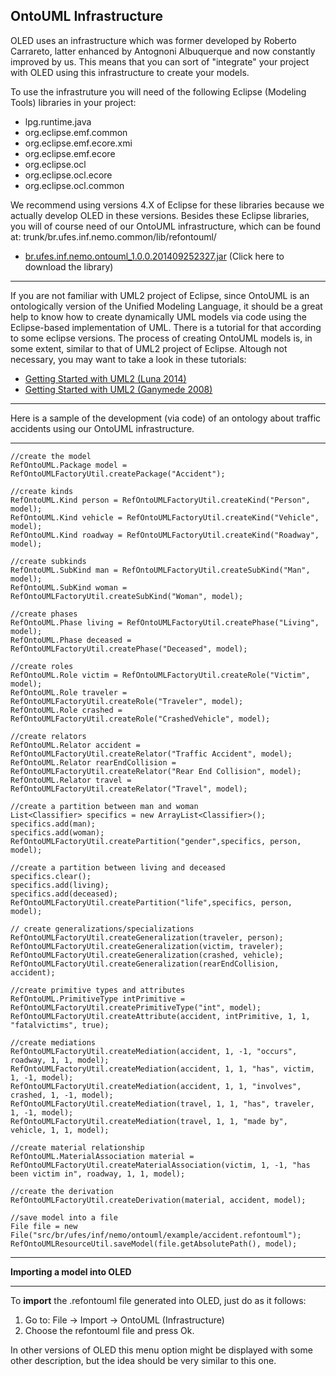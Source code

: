 

## OntoUML Infrastructure ##

OLED uses an infrastructure which was former developed by Roberto Carrareto, latter enhanced by Antognoni Albuquerque and now constantly improved by us. This means that you can sort of "integrate" your project with OLED using this infrastructure to create your models.

To use the infrastruture you will need of the following Eclipse (Modeling Tools) libraries in your project:

  * lpg.runtime.java
  * org.eclipse.emf.common
  * org.eclipse.emf.ecore.xmi
  * org.eclipse.emf.ecore
  * org.eclipse.ocl
  * org.eclipse.ocl.ecore
  * org.eclipse.ocl.common

We recommend using versions 4.X of Eclipse for these libraries because we actually develop OLED in these versions. Besides these Eclipse libraries, you will of course need of our OntoUML infrastructure, which can be found at: trunk/br.ufes.inf.nemo.common/lib/refontouml/

  * [br.ufes.inf.nemo.ontouml\_1.0.0.201409252327.jar](https://docs.google.com/file/d/0B7WqSwi56QipXzQ5dWo0WXRrUjA/edit) (Click here to download the library)


---


If you are not familiar with UML2 project of Eclipse, since OntoUML is an ontologically version of the Unified Modeling Language, it should be a great help to know how to create dynamically UML models via code using the Eclipse-based implementation of UML. There is a tutorial for that according to some eclipse versions. The process of creating OntoUML models is, in some extent, similar to that of UML2 project of Eclipse. Altough not necessary, you may want to take a look in these tutorials:

  * [Getting Started with UML2 (Luna 2014)](http://wiki.eclipse.org/MDT/UML2/Getting_Started_with_UML2)
  * [Getting Started with UML2 (Ganymede 2008)](http://www.eclipse.org/modeling/mdt/uml2/docs/articles/Getting_Started_with_UML2/article.html)


---

Here is a sample of the development (via code) of an ontology about traffic accidents using our OntoUML infrastructure.

---


```
//create the model
RefOntoUML.Package model = RefOntoUMLFactoryUtil.createPackage("Accident");
		
//create kinds
RefOntoUML.Kind person = RefOntoUMLFactoryUtil.createKind("Person", model);
RefOntoUML.Kind vehicle = RefOntoUMLFactoryUtil.createKind("Vehicle", model);
RefOntoUML.Kind roadway = RefOntoUMLFactoryUtil.createKind("Roadway", model);
		
//create subkinds
RefOntoUML.SubKind man = RefOntoUMLFactoryUtil.createSubKind("Man", model);
RefOntoUML.SubKind woman = RefOntoUMLFactoryUtil.createSubKind("Woman", model);
		
//create phases
RefOntoUML.Phase living = RefOntoUMLFactoryUtil.createPhase("Living", model);
RefOntoUML.Phase deceased = RefOntoUMLFactoryUtil.createPhase("Deceased", model);

//create roles
RefOntoUML.Role victim = RefOntoUMLFactoryUtil.createRole("Victim", model);
RefOntoUML.Role traveler = RefOntoUMLFactoryUtil.createRole("Traveler", model);
RefOntoUML.Role crashed = RefOntoUMLFactoryUtil.createRole("CrashedVehicle", model);
				
//create relators
RefOntoUML.Relator accident = RefOntoUMLFactoryUtil.createRelator("Traffic Accident", model);
RefOntoUML.Relator rearEndCollision = RefOntoUMLFactoryUtil.createRelator("Rear End Collision", model);
RefOntoUML.Relator travel = RefOntoUMLFactoryUtil.createRelator("Travel", model);
		
//create a partition between man and woman
List<Classifier> specifics = new ArrayList<Classifier>();
specifics.add(man);
specifics.add(woman);
RefOntoUMLFactoryUtil.createPartition("gender",specifics, person, model);
		
//create a partition between living and deceased
specifics.clear();
specifics.add(living);
specifics.add(deceased);
RefOntoUMLFactoryUtil.createPartition("life",specifics, person, model);
				
// create generalizations/specializations
RefOntoUMLFactoryUtil.createGeneralization(traveler, person);
RefOntoUMLFactoryUtil.createGeneralization(victim, traveler);		
RefOntoUMLFactoryUtil.createGeneralization(crashed, vehicle);
RefOntoUMLFactoryUtil.createGeneralization(rearEndCollision, accident);

//create primitive types and attributes
RefOntoUML.PrimitiveType intPrimitive = RefOntoUMLFactoryUtil.createPrimitiveType("int", model);		
RefOntoUMLFactoryUtil.createAttribute(accident, intPrimitive, 1, 1, "fatalvictims", true);
		
//create mediations
RefOntoUMLFactoryUtil.createMediation(accident, 1, -1, "occurs", roadway, 1, 1, model);
RefOntoUMLFactoryUtil.createMediation(accident, 1, 1, "has", victim, 1, -1, model);
RefOntoUMLFactoryUtil.createMediation(accident, 1, 1, "involves", crashed, 1, -1, model);		
RefOntoUMLFactoryUtil.createMediation(travel, 1, 1, "has", traveler, 1, -1, model);
RefOntoUMLFactoryUtil.createMediation(travel, 1, 1, "made by", vehicle, 1, 1, model);
		
//create material relationship
RefOntoUML.MaterialAssociation material = RefOntoUMLFactoryUtil.createMaterialAssociation(victim, 1, -1, "has been victim in", roadway, 1, 1, model);
		
//create the derivation
RefOntoUMLFactoryUtil.createDerivation(material, accident, model);
			
//save model into a file
File file = new File("src/br/ufes/inf/nemo/ontouml/example/accident.refontouml");
RefOntoUMLResourceUtil.saveModel(file.getAbsolutePath(), model);
```


---

**Importing a model into OLED**

---


To **import** the .refontouml file generated into OLED, just do as it follows:

  1. Go to: File -> Import -> OntoUML (Infrastructure)
  1. Choose the refontouml file and press Ok.

In other versions of OLED this menu option might be displayed with some other description, but the idea should be very similar to this one.